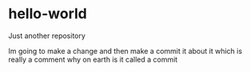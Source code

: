 # hello-world
Just another repository

Im going to make a change and then make a commit it about it which is really a comment why on earth is it called a commit
